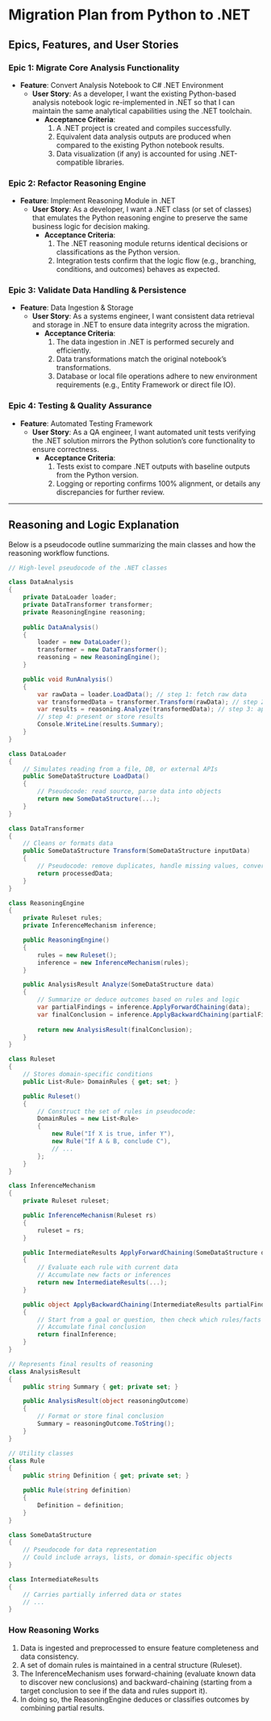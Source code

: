 # Migration Plan from Python to .NET

## Epics, Features, and User Stories

### Epic 1: Migrate Core Analysis Functionality
- **Feature**: Convert Analysis Notebook to C# .NET Environment
  - **User Story**: As a developer, I want the existing Python-based analysis notebook logic re-implemented in .NET so that I can maintain the same analytical capabilities using the .NET toolchain.
    - **Acceptance Criteria**:
      1. A .NET project is created and compiles successfully.
      2. Equivalent data analysis outputs are produced when compared to the existing Python notebook results.
      3. Data visualization (if any) is accounted for using .NET-compatible libraries.

### Epic 2: Refactor Reasoning Engine
- **Feature**: Implement Reasoning Module in .NET
  - **User Story**: As a developer, I want a .NET class (or set of classes) that emulates the Python reasoning engine to preserve the same business logic for decision making.
    - **Acceptance Criteria**:
      1. The .NET reasoning module returns identical decisions or classifications as the Python version.
      2. Integration tests confirm that the logic flow (e.g., branching, conditions, and outcomes) behaves as expected.

### Epic 3: Validate Data Handling & Persistence
- **Feature**: Data Ingestion & Storage
  - **User Story**: As a systems engineer, I want consistent data retrieval and storage in .NET to ensure data integrity across the migration.
    - **Acceptance Criteria**:
      1. The data ingestion in .NET is performed securely and efficiently.
      2. Data transformations match the original notebook’s transformations.
      3. Database or local file operations adhere to new environment requirements (e.g., Entity Framework or direct file IO).

### Epic 4: Testing & Quality Assurance
- **Feature**: Automated Testing Framework
  - **User Story**: As a QA engineer, I want automated unit tests verifying the .NET solution mirrors the Python solution’s core functionality to ensure correctness.
    - **Acceptance Criteria**:
      1. Tests exist to compare .NET outputs with baseline outputs from the Python version.
      2. Logging or reporting confirms 100% alignment, or details any discrepancies for further review.

---

## Reasoning and Logic Explanation

Below is a pseudocode outline summarizing the main classes and how the reasoning workflow functions.

```csharp name=MainClassesPseudocode.cs
// High-level pseudocode of the .NET classes

class DataAnalysis
{
    private DataLoader loader;
    private DataTransformer transformer;
    private ReasoningEngine reasoning;
    
    public DataAnalysis()
    {
        loader = new DataLoader();
        transformer = new DataTransformer();
        reasoning = new ReasoningEngine();
    }

    public void RunAnalysis()
    {
        var rawData = loader.LoadData(); // step 1: fetch raw data
        var transformedData = transformer.Transform(rawData); // step 2: clean/normalize
        var results = reasoning.Analyze(transformedData); // step 3: apply reasoning logic
        // step 4: present or store results
        Console.WriteLine(results.Summary);
    }
}

class DataLoader
{
    // Simulates reading from a file, DB, or external APIs
    public SomeDataStructure LoadData()
    {
        // Pseudocode: read source, parse data into objects
        return new SomeDataStructure(...);
    }
}

class DataTransformer
{
    // Cleans or formats data
    public SomeDataStructure Transform(SomeDataStructure inputData)
    {
        // Pseudocode: remove duplicates, handle missing values, convert data forms
        return processedData;
    }
}

class ReasoningEngine
{
    private Ruleset rules;
    private InferenceMechanism inference;

    public ReasoningEngine()
    {
        rules = new Ruleset();
        inference = new InferenceMechanism(rules);
    }

    public AnalysisResult Analyze(SomeDataStructure data)
    {
        // Summarize or deduce outcomes based on rules and logic
        var partialFindings = inference.ApplyForwardChaining(data);
        var finalConclusion = inference.ApplyBackwardChaining(partialFindings);
        
        return new AnalysisResult(finalConclusion);
    }
}

class Ruleset
{
    // Stores domain-specific conditions
    public List<Rule> DomainRules { get; set; }

    public Ruleset()
    {
        // Construct the set of rules in pseudocode:
        DomainRules = new List<Rule>
        {
            new Rule("If X is true, infer Y"),
            new Rule("If A & B, conclude C"),
            // ...
        };
    }
}

class InferenceMechanism
{
    private Ruleset ruleset;

    public InferenceMechanism(Ruleset rs)
    {
        ruleset = rs;
    }

    public IntermediateResults ApplyForwardChaining(SomeDataStructure data)
    {
        // Evaluate each rule with current data
        // Accumulate new facts or inferences
        return new IntermediateResults(...);
    }

    public object ApplyBackwardChaining(IntermediateResults partialFindings)
    {
        // Start from a goal or question, then check which rules/facts lead to it
        // Accumulate final conclusion
        return finalInference;
    }
}

// Represents final results of reasoning
class AnalysisResult
{
    public string Summary { get; private set; }

    public AnalysisResult(object reasoningOutcome)
    {
        // Format or store final conclusion
        Summary = reasoningOutcome.ToString();
    }
}

// Utility classes
class Rule
{
    public string Definition { get; private set; }

    public Rule(string definition)
    {
        Definition = definition;
    }
}

class SomeDataStructure
{
    // Pseudocode for data representation
    // Could include arrays, lists, or domain-specific objects
}

class IntermediateResults
{
    // Carries partially inferred data or states
    // ...
}
```

### How Reasoning Works
1. Data is ingested and preprocessed to ensure feature completeness and data consistency.  
2. A set of domain rules is maintained in a central structure (Ruleset).  
3. The InferenceMechanism uses forward-chaining (evaluate known data to discover new conclusions) and backward-chaining (starting from a target conclusion to see if the data and rules support it).  
4. In doing so, the ReasoningEngine deduces or classifies outcomes by combining partial results.  
